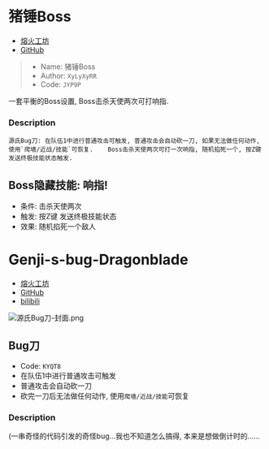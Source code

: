 # 猪锤Boss

- [熔火工坊](https://owmod.net/226) 
- [GitHub](https://github.com/XyLyXyRR/Boss)

> - Name: 猪锤Boss
> - Author: `XyLyXyRR`
> - Code: `JYP9P`

一套平衡的Boss设置, Boss击杀天使两次可打响指. 

### Description

    源氏Bug刀: 在队伍1中进行普通攻击可触发, 普通攻击会自动砍一刀, 如果无法做任何动作, 使用`爬墙/近战/技能`可恢复.    Boss击杀天使两次可打一次响指, 随机掐死一个, 按Z键发送终极技能状态触发.

## Boss隐藏技能: 响指!

- 条件: 击杀天使两次  
- 触发: 按Z键 发送终极技能状态  
- 效果: 随机掐死一个敌人


# Genji-s-bug-Dragonblade

- [熔火工坊](https://owmod.net/362) 
- [GitHub](https://github.com/XyLyXyRR/Genji-s-bug-Dragonblade)
- [bilibili](https://www.bilibili.com/video/av63831013)

![源氏Bug刀-封面.png](https://i.loli.net/2019/08/15/L59Y7dHJbCDGys1.png)


## Bug刀

- Code: `KYQT8`
- 在队伍1中进行普通攻击可触发
- 普通攻击会自动砍一刀  
- 砍完一刀后无法做任何动作, 使用`爬墙/近战/技能`可恢复


### Description
(一串奇怪的代码引发的奇怪bug...我也不知道怎么搞得, 本来是想做倒计时的......